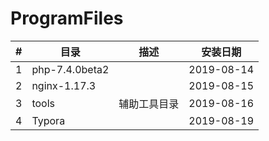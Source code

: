 # ProgramFiles



| #    | 目录           | 描述         | 安装日期   |
| ---- | -------------- | ------------ | ---------- |
| 1    | php-7.4.0beta2 |              | 2019-08-14 |
| 2    | nginx-1.17.3   |              | 2019-08-15 |
| 3    | tools          | 辅助工具目录 | 2019-08-16 |
| 4    | Typora         |              | 2019-08-19 |

